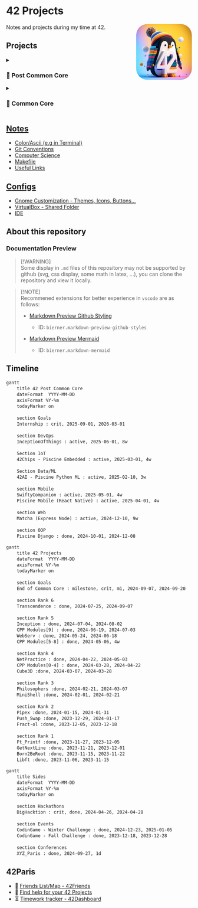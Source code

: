 # 42 Projects

<img src="Media/3D render of a penguin with colorful background + 42 Number in white.jpeg" width="30%" title="Bing AI - 3d pinguin logo with 42" draggable="false" style="border-radius: 20%;" align="right"/>

Notes and projects during my time at 42.

## Projects

<details>
<summary>

### 🔮 Post Common Core

</summary>

#### Embedded

- [42Chips - Piscine Embedded](https://github.com/Tablerase/42Chips_Piscine_Embedded)

#### Data/ML

- [42AI - Piscine Python ML](https://github.com/Tablerase/42AI_Bootcamp_Python_ML)

#### Backend

- [Piscine Python Django](./Projects/Django)

#### Web

- [Matcha](./Projects/Matcha)

</details>

<details>
<summary>

### 🦄 Common Core

</summary>

#### Rank 6

- [Transcendence](./Projects/Transcendence)

#### Rank 5

- [Inception](./Projects/Inception)
- [CPP Modules [5-9]](./Projects/CPP_Modules)
- [WebServ](./Projects/WebServ)

#### Rank 4

- [NetPractice](./Projects/NetPractice/)
- [CPP Modules [0-4]](./Projects/CPP_Modules)
- [Cube3D](./Projects/Cube3D/)

#### Rank 3

- [Philosophers](./Projects/Philosophers/)
- [MiniShell](./Projects/MiniShell/)

#### Rank 2

- [Pipex](./Projects/Pipex/)
- [Push_Swap](./Projects/Push_swap/)
- [Fract-ol](./Projects/Fract-ol/)

#### Rank 1

- [Ft_Printf](./Projects/Ft_printf/)
- [GetNextLine](./Projects/GetNextLine/)
- [Born2BeRoot](./Projects/Born2BeRoot/)

#### Rank 0

- [Libft](./Projects/Libft/)
- [PiscineReloaded](./Projects/PiscineReloaded/)

</details>

## [Notes](./Notes/)

- [Color/Ascii (e.g in Terminal)](./Notes/ascii-art.md)
- [Git Conventions](./Notes/git-conventions.md)
- [Computer Science](./Notes/computer_science.md)
- [Makefile](./Notes/makefile.md)
- [Useful Links](./Notes/useful_links.md)

## [Configs](./Config/)

- [Gnome Customization - Themes, Icons, Buttons...](./Config/Theme/gnome-customization/)
- [VirtualBox - Shared Folder](https://www.golinuxcloud.com/virtualbox-shared-folder/)
- [IDE](./Config/IDE/)

## About this repository

### Documentation Preview

> [!WARNING]\
> Some display in `.md` files of this repository may not be supported by github (svg, css display, some math in latex, ...), you can clone the repository and view it locally.

> [!NOTE]\
> Recommened extensions for better experience in `vscode` are as follows:
>
> - [Markdown Preview Github Styling](https://marketplace.visualstudio.com/items?itemName=bierner.markdown-preview-github-styles)
>
>   - ID: `bierner.markdown-preview-github-styles`
>
> - [Markdown Preview Mermaid](https://marketplace.visualstudio.com/items?itemName=bierner.markdown-mermaid)
>   - ID: `bierner.markdown-mermaid`

## Timeline

```mermaid
gantt
    title 42 Post Common Core
    dateFormat  YYYY-MM-DD
    axisFormat %Y-%m
    todayMarker on

    section Goals
    Internship : crit, 2025-09-01, 2026-03-01

    section DevOps
    InceptionOfThings : active, 2025-06-01, 8w

    Section IoT
    42Chips - Piscine Embedded : active, 2025-03-01, 4w

    Section Data/ML
    42AI - Piscine Python ML : active, 2025-02-10, 3w

    section Mobile
    SwiftyCompanion : active, 2025-05-01, 4w
    Piscine Mobile (React Native) : active, 2025-04-01, 4w

    section Web
    Matcha (Express Node) : active, 2024-12-10, 9w

    section OOP
    Piscine Django : done, 2024-10-01, 2024-12-08
```

```mermaid
gantt
    title 42 Projects
    dateFormat  YYYY-MM-DD
    axisFormat %Y-%m
    todayMarker on

    section Goals
    End of Common Core : milestone, crit, m1, 2024-09-07, 2024-09-20

    section Rank 6
    Transcendence : done, 2024-07-25, 2024-09-07

    section Rank 5
    Inception : done, 2024-07-04, 2024-08-02
    CPP Modules[9] : done, 2024-06-19, 2024-07-03
    WebServ : done, 2024-05-24, 2024-06-18
    CPP Modules[5-8] : done, 2024-05-06, 4w

    section Rank 4
    NetPractice : done, 2024-04-22, 2024-05-03
    CPP Modules[0-4] : done, 2024-03-28, 2024-04-22
    Cube3D :done, 2024-03-07, 2024-03-28

    section Rank 3
    Philosophers :done, 2024-02-21, 2024-03-07
    MiniShell :done, 2024-02-01, 2024-02-21

    section Rank 2
    Pipex :done, 2024-01-15, 2024-01-31
    Push_Swap :done, 2023-12-29, 2024-01-17
    Fract-ol :done, 2023-12-05, 2023-12-18

    section Rank 1
    Ft_Printf :done, 2023-11-27, 2023-12-05
    GetNextLine :done, 2023-11-21, 2023-12-01
    Born2BeRoot :done, 2023-11-15, 2023-11-22
    Libft :done, 2023-11-06, 2023-11-15
```

```mermaid
gantt
    title Sides
    dateFormat  YYYY-MM-DD
    axisFormat %Y-%m
    todayMarker on

    section Hackathons
    DigHacktion : crit, done, 2024-04-26, 2024-04-28

    section Events
    CodinGame - Winter Challenge : done, 2024-12-23, 2025-01-05
    CodinGame - Fall Challenge : done, 2023-12-18, 2023-12-28

    section Conferences
    XYZ_Paris : done, 2024-09-27, 1d
```

## 42Paris

- 🤖 [Friends List/Map - 42Friends](https://friends.42paris.fr/)
- 🔎 [Find help for your 42 Projects](https://github.com/rfautier/find_correction)
- ⏳ [Timework tracker - 42Dashboard](https://dashboard.42paris.fr/)
